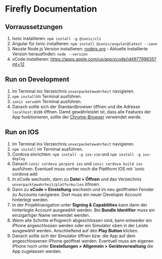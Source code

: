 # Firefly Documentation

## Vorraussetzungen
1. Ionic installieren: `npm install -g @ionic/cli`
1. Angular für Ionic installieren: `npm install @ionic/angular@latest --save`
2. Neuste Node.js Version installieren: [nodejs.org](https://nodejs.org/en/download/) - Aktuelle installierte Version herausfinden: `node --version`
3. xCode installieren: https://apps.apple.com/us/app/xcode/id497799835?mt=12



## Run on Development
1. Im Terminal ins Verzeichnis `unverpacketewahrheit` navigieren.
1. `npm install`im Terminal ausführen.
1. `ionic serve`im Terminal ausführen.
1. Danach sollte sich der Standardbrowser öffnen und die Adresse `localhost:8100` öffnen. Damit gewährleistet ist, dass alle Features der App funktionieren, sollte der [Chrome-Browser](https://www.google.com/intl/de/chrome/) verwendet werde.

## Run on IOS
1. Im Terminal ins Verzeichnis `unverpacketewahrheit` navigieren.
1. `npm install` im Terminal ausführen.
1. Cordova einrichten: `npm install -g ios-sim` und `npm install -g ios-deploy`
1. Danach `ionic cordova perpare ios` und `ionic cordova build ios` ausführen. Eventuell muss vorher noch die Plattform IOS mit `ionic cordova add 
1. In xCode wechseln, dann zu **Datei > Öffnen** und das Verzeichnis `unverpacktewahrheit/platforms/ios` öfnnen.
1. Dann zu **xCode > Einstellung** wechseln und im neu geöffneten Fenster zu Accounts navigieren. Dort muss ein neuer Developer Account hinterlegt werden.
1. In der Projektnavigation unter **Signing & Capabilities** kann dann der hinterlegte Account ausgewählt werden. Bei **Bundle Identifier** muss ein einzigartiger Name verwendet werden.
1. Wenn alle Schritte erflogreich abgeschlossen sind, kann entweder ein iPhone angeschlossen werden oder ein Simulator oben in der Leiste ausgewählt werden. Anschließend auf den **Play Button** klicken.
1. Danach sollte sich der Simulator öffnen bzw. die App auf dem angeschlossenen iPhone geöffnet werden. Eventuell muss am eigenen iPhone noch unter **Einstellungen > Allgemein > Geräteverwaltung** die App zugelassen werden.





